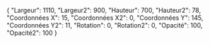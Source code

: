 {
  "Largeur": 1110,
  "Largeur2": 900,
  "Hauteur": 700,
  "Hauteur2": 78,
  "Coordonnées X": 15,
  "Coordonnées X2": 0,
  "Coordonnées Y": 145,
  "Coordonnées Y2": 11,
  "Rotation": 0,
  "Rotation2": 0,
  "Opacité": 100,
  "Opacité2": 100
}